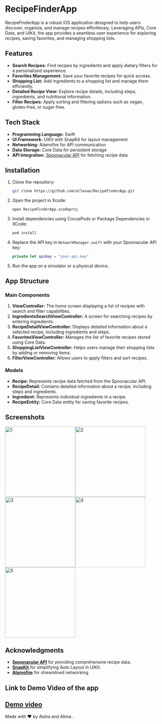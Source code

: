 # RecipeFinderApp

RecipeFinderApp is a robust iOS application designed to help users discover, organize, and manage recipes effortlessly. Leveraging APIs, Core Data, and UIKit, the app provides a seamless user experience for exploring recipes, saving favorites, and managing shopping lists.

## Features

- **Search Recipes:** Find recipes by ingredients and apply dietary filters for a personalized experience.
- **Favorites Management:** Save your favorite recipes for quick access.
- **Shopping List:** Add ingredients to a shopping list and manage them efficiently.
- **Detailed Recipe View:** Explore recipe details, including steps, ingredients, and nutritional information.
- **Filter Recipes:** Apply sorting and filtering options such as vegan, gluten-free, or sugar-free.

## Tech Stack

- **Programming Language:** Swift
- **UI Framework:** UIKit with SnapKit for layout management
- **Networking:** Alamofire for API communication
- **Data Storage:** Core Data for persistent storage
- **API Integration:** [Spoonacular API](https://spoonacular.com/food-api) for fetching recipe data

## Installation

1. Clone the repository:
    ```bash
    git clone https://github.com/allwsaa/RecipeFinderApp.git
    ```
2. Open the project in Xcode:
    ```bash
    open RecipeFinderApp.xcodeproj
    ```
3. Install dependencies using CocoaPods or Package Dependencies in XCode:
    ```bash
    pod install
    ```
4. Replace the API key in `NetworkManager.swift` with your Spoonacular API key:
    ```swift
    private let apiKey = "your-api-key"
    ```
5. Run the app on a simulator or a physical device.

## App Structure

### Main Components

1. **ViewController:** The home screen displaying a list of recipes with search and filter capabilities.
2. **IngredientsSearchViewController:** A screen for searching recipes by entering ingredients.
3. **RecipeDetailViewController:** Displays detailed information about a selected recipe, including ingredients and steps.
4. **FavoritesViewController:** Manages the list of favorite recipes stored using Core Data.
5. **ShoppingListViewController:** Helps users manage their shopping lists by adding or removing items.
6. **FilterViewController:** Allows users to apply filters and sort recipes.

### Models

- **Recipe:** Represents recipe data fetched from the Spoonacular API.
- **RecipeDetail:** Contains detailed information about a recipe, including steps and ingredients.
- **Ingredient:** Represents individual ingredients in a recipe.
- **RecipeEntity:** Core Data entity for saving favorite recipes.

## Screenshots
<img width="230" alt="1" src="https://github.com/user-attachments/assets/d5c4fee4-fa20-46b0-8fec-1abc58eff3dd" /><img width="230" alt="2" src="https://github.com/user-attachments/assets/91a011e4-bd92-4504-9bec-09a5d415fc6f" /><img width="230" alt="3" src="https://github.com/user-attachments/assets/5cd2fdf1-3245-4ee7-991e-fffc21083cca" /><img width="230" alt="4" src="https://github.com/user-attachments/assets/c1181ca2-d684-40db-8b57-82690ba35543" /><img width="230" alt="5" src="https://github.com/user-attachments/assets/924d7c98-c560-4129-bb60-7c684145dffe" />

## Acknowledgments

- **[Spoonacular API](https://spoonacular.com/food-api)** for providing comprehensive recipe data.
- **[SnapKit](https://github.com/SnapKit/SnapKit)** for simplifying Auto Layout in UIKit.
- **[Alamofire](https://github.com/Alamofire/Alamofire)** for streamlined networking.

## Link to Demo Video of the app

[Demo video](https://youtu.be/Xu8eDMzcdCE?si=9rz6XjYbCXXHIHoj)
---

Made with ❤️ by Aisha and Alima .
